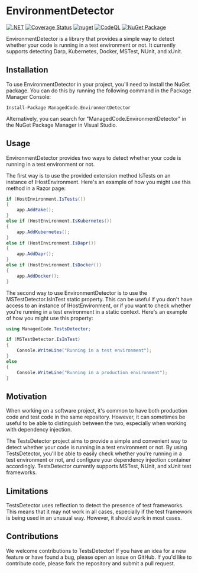 # EnvironmentDetector

[![.NET](https://github.com/managedcode/EnvironmentDetector/actions/workflows/dotnet.yml/badge.svg)](https://github.com/managedcode/EnvironmentDetector/actions/workflows/dotnet.yml)
[![Coverage Status](https://coveralls.io/repos/github/managedcode/EnvironmentDetector/badge.svg?branch=main&service=github)](https://coveralls.io/github/managedcode/EnvironmentDetector?branch=main)
[![nuget](https://github.com/managedcode/EnvironmentDetector/actions/workflows/nuget.yml/badge.svg?branch=main)](https://github.com/managedcode/EnvironmentDetector/actions/workflows/nuget.yml)
[![CodeQL](https://github.com/managedcode/EnvironmentDetector/actions/workflows/codeql-analysis.yml/badge.svg?branch=main)](https://github.com/managedcode/EnvironmentDetector/actions/workflows/codeql-analysis.yml)
[![NuGet Package](https://img.shields.io/nuget/v/ManagedCode.EnvironmentDetector.svg)](https://www.nuget.org/packages/ManagedCode.EnvironmentDetector)



EnvironmentDetector is a library that provides a simple way to detect whether your code is running in a test environment or not.
It currently supports detecting Darp, Kubernetes, Docker, MSTest, NUnit, and xUnit.

## Installation

To use EnvironmentDetector in your project, you'll need to install the NuGet package. 
You can do this by running the following command in the Package Manager Console:

```Install-Package ManagedCode.EnvironmentDetector```

Alternatively, you can search for "ManagedCode.EnvironmentDetector" in the NuGet Package Manager in Visual Studio.

## Usage

EnvironmentDetector provides two ways to detect whether your code is running in a test environment or not.

The first way is to use the provided extension method IsTests on an instance of IHostEnvironment. Here's an example of how you might use this method in a Razor page:

```csharp
if (HostEnvironment.IsTests())
{
    app.AddFake();
}
else if (HostEnvironment.IsKubernetes())
{
    app.AddKubernetes();
}
else if (HostEnvironment.IsDapr())
{
    app.AddDapr();
}
else if (HostEnvironment.IsDocker())
{
    app.AddDocker();
}
```

The second way to use EnvironmentDetector is to use the MSTestDetector.IsInTest static property. This can be useful if you don't have access to an instance of IHostEnvironment, or if you want to check whether you're running in a test environment in a static context. Here's an example of how you might use this property:

```csharp
using ManagedCode.TestsDetector;

if (MSTestDetector.IsInTest)
{
    Console.WriteLine("Running in a test environment");
}
else
{
    Console.WriteLine("Running in a production environment");
}
```


## Motivation

When working on a software project, it's common to have both production code and test code in the same repository. 
However, it can sometimes be useful to be able to distinguish between the two, especially when working with dependency injection.

The TestsDetector project aims to provide a simple and convenient way to detect whether your code is running in a test environment or not. 
By using TestsDetector, you'll be able to easily check whether you're running in a test environment or not, 
and configure your dependency injection container accordingly. TestsDetector currently supports MSTest, NUnit, and xUnit test frameworks.


## Limitations

TestsDetector uses reflection to detect the presence of test frameworks. 
This means that it may not work in all cases, especially if the test framework is being used in an unusual way. 
However, it should work in most cases.

## Contributions

We welcome contributions to TestsDetector! 
If you have an idea for a new feature or have found a bug, please open an issue on GitHub. 
If you'd like to contribute code, please fork the repository and submit a pull request.
